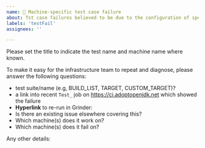 ```yaml
---
name: 👀 Machine-specific test case failure
about: Tst case failures believed to be due to the configuration of specific machines
labels: 'testFail'
assignees: ''

---
```

Please set the title to indicate the test name and machine name where known.

To make it easy for the infrastructure team to repeat and diagnose, please
answer the following questions:

- test suite/name (e.g, BUILD_LIST, TARGET, CUSTOM_TARGET)?
- a link into recent `Test_` job on https://ci.adoptopenjdk.net which showed the failure
- **Hyperlink** to re-run in Grinder: 
- Is there an existing issue elsewhere covering this?
- Which machine(s) does it work on?
- Which machine(s) does it fail on?

Any other details:
